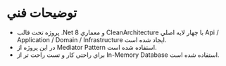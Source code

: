 # توضيحات فني
- پروژه تحت قالب .Net 8  و معماري CleanArchitecture با چهار لايه اصلي Api / Application / Domain / Infrastructure ايجاد شده است.
- در اين پروژه از Mediator Pattern استفاده شده است.
- براي راحتي كار و تست راحت تر از In-Memory Database استفاده شده است.
